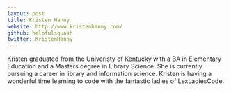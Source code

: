 ```yaml
---
layout: post
title: Kristen Hanny
website: http://www.kristenhanny.com/
github: helpfulsquash
twitter: KristenHanny
---
```

Kristen graduated from the Univeristy of Kentucky with a BA in Elementary Education and a Masters degree in Library Science. She is currently pursuing a career in library and information science. Kristen is having a wonderful time learning to code with the fantastic ladies of LexLadiesCode.
